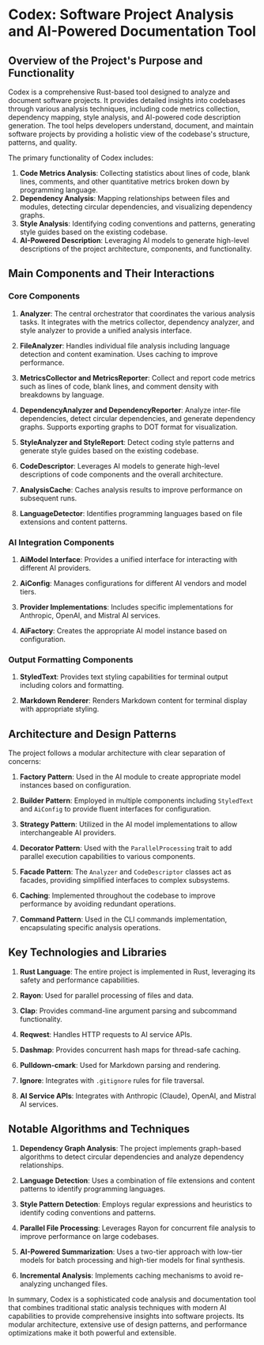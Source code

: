 # Codex: Software Project Analysis and AI-Powered Documentation Tool

## Overview of the Project's Purpose and Functionality

Codex is a comprehensive Rust-based tool designed to analyze and document software projects. It provides detailed insights into codebases through various analysis techniques, including code metrics collection, dependency mapping, style analysis, and AI-powered code description generation. The tool helps developers understand, document, and maintain software projects by providing a holistic view of the codebase's structure, patterns, and quality.

The primary functionality of Codex includes:

1. **Code Metrics Analysis**: Collecting statistics about lines of code, blank lines, comments, and other quantitative metrics broken down by programming language.
2. **Dependency Analysis**: Mapping relationships between files and modules, detecting circular dependencies, and visualizing dependency graphs.
3. **Style Analysis**: Identifying coding conventions and patterns, generating style guides based on the existing codebase.
4. **AI-Powered Description**: Leveraging AI models to generate high-level descriptions of the project architecture, components, and functionality.

## Main Components and Their Interactions

### Core Components

1. **Analyzer**: The central orchestrator that coordinates the various analysis tasks. It integrates with the metrics collector, dependency analyzer, and style analyzer to provide a unified analysis interface.

2. **FileAnalyzer**: Handles individual file analysis including language detection and content examination. Uses caching to improve performance.

3. **MetricsCollector and MetricsReporter**: Collect and report code metrics such as lines of code, blank lines, and comment density with breakdowns by language.

4. **DependencyAnalyzer and DependencyReporter**: Analyze inter-file dependencies, detect circular dependencies, and generate dependency graphs. Supports exporting graphs to DOT format for visualization.

5. **StyleAnalyzer and StyleReport**: Detect coding style patterns and generate style guides based on the existing codebase.

6. **CodeDescriptor**: Leverages AI models to generate high-level descriptions of code components and the overall architecture.

7. **AnalysisCache**: Caches analysis results to improve performance on subsequent runs.

8. **LanguageDetector**: Identifies programming languages based on file extensions and content patterns.

### AI Integration Components

1. **AiModel Interface**: Provides a unified interface for interacting with different AI providers.

2. **AiConfig**: Manages configurations for different AI vendors and model tiers.

3. **Provider Implementations**: Includes specific implementations for Anthropic, OpenAI, and Mistral AI services.

4. **AiFactory**: Creates the appropriate AI model instance based on configuration.

### Output Formatting Components

1. **StyledText**: Provides text styling capabilities for terminal output including colors and formatting.

2. **Markdown Renderer**: Renders Markdown content for terminal display with appropriate styling.

## Architecture and Design Patterns

The project follows a modular architecture with clear separation of concerns:

1. **Factory Pattern**: Used in the AI module to create appropriate model instances based on configuration.

2. **Builder Pattern**: Employed in multiple components including `StyledText` and `AiConfig` to provide fluent interfaces for configuration.

3. **Strategy Pattern**: Utilized in the AI model implementations to allow interchangeable AI providers.

4. **Decorator Pattern**: Used with the `ParallelProcessing` trait to add parallel execution capabilities to various components.

5. **Facade Pattern**: The `Analyzer` and `CodeDescriptor` classes act as facades, providing simplified interfaces to complex subsystems.

6. **Caching**: Implemented throughout the codebase to improve performance by avoiding redundant operations.

7. **Command Pattern**: Used in the CLI commands implementation, encapsulating specific analysis operations.

## Key Technologies and Libraries

1. **Rust Language**: The entire project is implemented in Rust, leveraging its safety and performance capabilities.

2. **Rayon**: Used for parallel processing of files and data.

3. **Clap**: Provides command-line argument parsing and subcommand functionality.

4. **Reqwest**: Handles HTTP requests to AI service APIs.

5. **Dashmap**: Provides concurrent hash maps for thread-safe caching.

6. **Pulldown-cmark**: Used for Markdown parsing and rendering.

7. **Ignore**: Integrates with `.gitignore` rules for file traversal.

8. **AI Service APIs**: Integrates with Anthropic (Claude), OpenAI, and Mistral AI services.

## Notable Algorithms and Techniques

1. **Dependency Graph Analysis**: The project implements graph-based algorithms to detect circular dependencies and analyze dependency relationships.

2. **Language Detection**: Uses a combination of file extensions and content patterns to identify programming languages.

3. **Style Pattern Detection**: Employs regular expressions and heuristics to identify coding conventions and patterns.

4. **Parallel File Processing**: Leverages Rayon for concurrent file analysis to improve performance on large codebases.

5. **AI-Powered Summarization**: Uses a two-tier approach with low-tier models for batch processing and high-tier models for final synthesis.

6. **Incremental Analysis**: Implements caching mechanisms to avoid re-analyzing unchanged files.

In summary, Codex is a sophisticated code analysis and documentation tool that combines traditional static analysis techniques with modern AI capabilities to provide comprehensive insights into software projects. Its modular architecture, extensive use of design patterns, and performance optimizations make it both powerful and extensible.